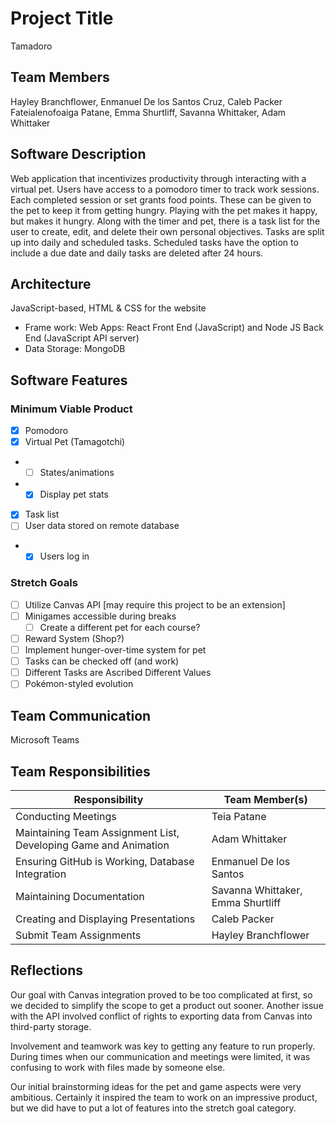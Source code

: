 # Project Title

Tamadoro

## Team Members

Hayley Branchflower, Enmanuel De los Santos Cruz, Caleb Packer
Fateialenofoaiga Patane, Emma Shurtliff, Savanna Whittaker, Adam Whittaker

## Software Description

Web application that incentivizes productivity through interacting with a virtual pet. Users have access to a pomodoro timer to track work sessions. Each completed session or set grants food points. These can be given to the pet to keep it from getting hungry. Playing with the pet makes it happy, but makes it hungry.
Along with the timer and pet, there is a task list for the user to create, edit, and delete their own personal objectives. Tasks are split up into daily and scheduled tasks. Scheduled tasks have the option to include a due date and daily tasks are deleted after 24 hours. 
## Architecture

JavaScript-based, HTML & CSS for the website

- Frame work: Web Apps: React Front End (JavaScript) and Node JS Back End (JavaScript API server)
- Data Storage: MongoDB

## Software Features

### Minimum Viable Product

- [x] Pomodoro
- [x] Virtual Pet (Tamagotchi)
- - [ ] States/animations
- - [x] Display pet stats
- [x] Task list
- [ ] User data stored on remote database
- - [x] Users log in 

### Stretch Goals

- [ ] Utilize Canvas API [may require this project to be an extension]
- [ ] Minigames accessible during breaks
  - [ ] Create a different pet for each course?
- [ ] Reward System (Shop?)
- [ ] Implement hunger-over-time system for pet
- [ ] Tasks can be checked off (and work)
- [ ] Different Tasks are Ascribed Different Values
- [ ] Pokémon-styled evolution

## Team Communication

Microsoft Teams

## Team Responsibilities

| Responsibility                                                  | Team Member(s)                    |
| --------------------------------------------------------------- | --------------------------------- |
| Conducting Meetings                                             | Teia Patane                       |
| Maintaining Team Assignment List, Developing Game and Animation | Adam Whittaker                    |
| Ensuring GitHub is Working, Database Integration                | Enmanuel De los Santos            |
| Maintaining Documentation                                       | Savanna Whittaker, Emma Shurtliff |
| Creating and Displaying Presentations                           | Caleb Packer                      |
| Submit Team Assignments                                         | Hayley Branchflower               |

## Reflections

Our goal with Canvas integration proved to be too complicated at first, so we decided to simplify the scope to get a product out sooner. Another issue with the API involved conflict of rights to exporting data from Canvas into third-party storage.

Involvement and teamwork was key to getting any feature to run properly. During times when our communication and meetings were limited, it was confusing to work with files made by someone else.

Our initial brainstorming ideas for the pet and game aspects were very ambitious. Certainly it inspired the team to work on an impressive product, but we did have to put a lot of features into the stretch goal category.
